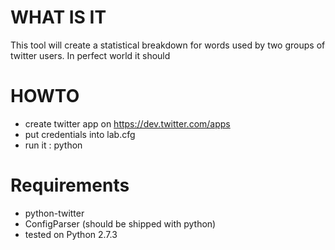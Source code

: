 WHAT IS IT
=====

This tool will create a statistical breakdown for words used by two
groups of twitter users. In perfect world it should

HOWTO
=====

* create twitter app on https://dev.twitter.com/apps
* put credentials into lab.cfg
* run it : python 

Requirements
====
- python-twitter
- ConfigParser (should be shipped with python) 
- tested on Python 2.7.3


